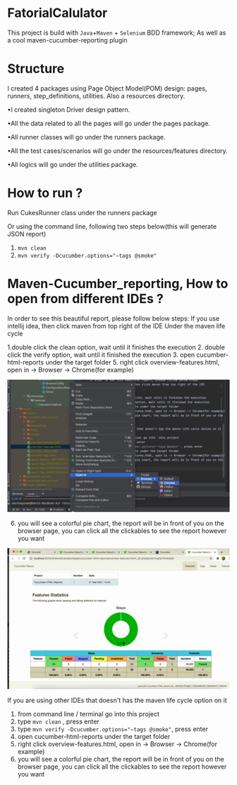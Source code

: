 # FatorialCalulator
This project is build with `Java`+`Maven` + `Selenium` BDD framework; As well as a cool maven-cucumber-reporting plugin

# Structure
I created 4 packages using Page Object Model(POM) design: pages, runners, step_definitions, utilities. Also a resources directory.

•I created singleton Driver design pattern.

•All the data related to all the pages will go under the pages package.

•All runner classes will go under the runners package.

•All the test cases/scenarios will go under the resources/features directory.

•All logics will go under the utilities package.

# How to run ?
 Run CukesRunner class under the runners package

Or using the command line, following two steps below(this will generate JSON report)
1. `mvn clean` 
2.  `mvn verify -Dcucumber.options="–tags @smoke"`


# Maven-Cucumber_reporting, How to open from different IDEs ?
In order to see this beautiful report, please follow below steps:
If you use intellij idea, then click maven from top right of the IDE
Under the maven life cycle

1.double click the clean option, wait until it finishes the execution
2. double click the verify option, wait until it finished the execution
3. open cucumber-html-reports under the target folder
5. right click overview-features.html, open in -> Browser -> Chrome(for example)
  
   ![how to open report](https://github.com/UmitUmit/FatorialCalulator/blob/master/image%20copy%203.png)

6. you will see a colorful pie chart, the report will be in front of you on the browser page, you can click all the clickables to see the report however you want
   
![Cucumber-mvn-report](https://github.com/UmitUmit/FatorialCalulator/blob/master/image%20(1).png)

If you are using other IDEs that doesn't has the maven life cycle option on it

1. from command line / terminal go into  this project
2. type `mvn clean` , press enter
3. type `mvn verify -Dcucumber.options="–tags @smoke"`, press enter
4. open cucumber-html-reports under the target folder
5. right click overview-features.html, open in -> Browser -> Chrome(for example)
6. you will see a colorful pie chart, the report will be in front of you on the browser page, you can click all the clickables to see the report however you want 

